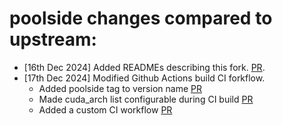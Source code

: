 # poolside changes compared to upstream:
* [16th Dec 2024] Added READMEs describing this fork. [PR](https://github.com/poolsideai/pytorch/pull/1).
* [17th Dec 2024] Modified Github Actions build CI forkflow. 
    * Added poolside tag to version name [PR](https://github.com/poolsideai/pytorch/pull/2)
    * Made cuda\_arch list configurable during CI build [PR](https://github.com/poolsideai/pytorch/pull/3)
    * Added a custom CI workflow [PR](https://github.com/poolsideai/pytorch/pull/4)


